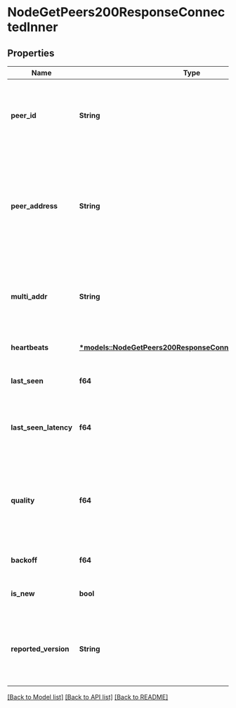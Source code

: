 # NodeGetPeers200ResponseConnectedInner

## Properties

| Name                  | Type                                                                                                                     | Description                                                                                                                                                                                | Notes                        |
| --------------------- | ------------------------------------------------------------------------------------------------------------------------ | ------------------------------------------------------------------------------------------------------------------------------------------------------------------------------------------ | ---------------------------- |
| **peer_id**           | **String**                                                                                                               | HOPR account address, also called a PeerId. Used to send / receive messages, open / close payment channels.                                                                                | [optional] [default to None] |
| **peer_address**      | **String**                                                                                                               | Blockchain-native account address. Can be funded from external wallets (starts with **0x...**). It **can't be used** internally to send / receive messages, open / close payment channels. | [optional] [default to None] |
| **multi_addr**        | **String**                                                                                                               | A multi address is a composable and future-proof network address, usually announced by Public HOPR nodes.                                                                                  | [optional] [default to None] |
| **heartbeats**        | [**\*models::NodeGetPeers200ResponseConnectedInnerHeartbeats**](nodeGetPeers_200_response_connected_inner_heartbeats.md) |                                                                                                                                                                                            | [optional] [default to None] |
| **last_seen**         | **f64**                                                                                                                  | Timestamp on when the node was last seen (in milliseconds)                                                                                                                                 | [optional] [default to None] |
| **last_seen_latency** | **f64**                                                                                                                  | Latency recorded the last time a node was measured when seen (in milliseconds)                                                                                                             | [optional] [default to None] |
| **quality**           | **f64**                                                                                                                  | A float between 0 (completely unreliable) and 1 (completely reliable) estimating the quality of service of a peer's network connection                                                     | [optional] [default to None] |
| **backoff**           | **f64**                                                                                                                  |                                                                                                                                                                                            | [optional] [default to None] |
| **is_new**            | **bool**                                                                                                                 | True if the node is new (no heartbeats sent yet).                                                                                                                                          | [optional] [default to None] |
| **reported_version**  | **String**                                                                                                               | HOPR protocol version as determined from the successful ping in the Major.Minor.Patch format or \"unknown\"                                                                                | [optional] [default to None] |

[[Back to Model list]](../README.md#documentation-for-models) [[Back to API list]](../README.md#documentation-for-api-endpoints) [[Back to README]](../README.md)
